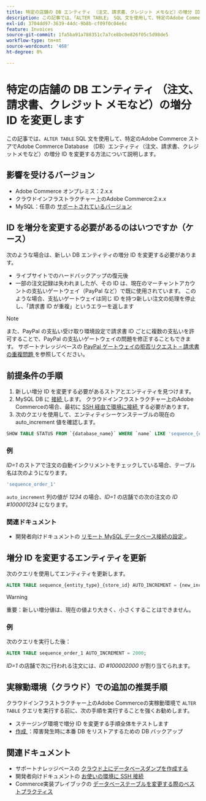 ```yaml
---
title: 特定の店舗の DB エンティティ （注文、請求書、クレジット メモなど）の増分 ID を変更します
description: この記事では、「ALTER TABLE」 SQL 文を使用して、特定のAdobe Commerce ストアでAdobe Commerce Database （DB）エンティティ（注文、請求書、クレジットメモなど）の増分 ID を変更する方法について説明します。
exl-id: 3704dd97-3639-44dc-9b8b-cf09f0c04e6c
feature: Invoices
source-git-commit: 1fa5ba91a788351c7a7ce8bc0e826f05c5d98de5
workflow-type: tm+mt
source-wordcount: '468'
ht-degree: 0%

---
```


# 特定の店舗の DB エンティティ （注文、請求書、クレジット メモなど）の増分 ID を変更します

この記事では、`ALTER TABLE` SQL 文を使用して、特定のAdobe Commerce ストアでAdobe Commerce Database （DB）エンティティ（注文、請求書、クレジットメモなど）の増分 ID を変更する方法について説明します。

## 影響を受けるバージョン

* Adobe Commerce オンプレミス：2.x.x
* クラウドインフラストラクチャー上のAdobe Commerce:2.x.x
* MySQL：任意の [ サポートされているバージョン ](https://devdocs.magento.com/guides/v2.2/install-gde/system-requirements-tech.html#database)

## ID を増分を変更する必要があるのはいつですか（ケース）

次のような場合は、新しい DB エンティティの増分 ID を変更する必要があります。

* ライブサイトでのハードバックアップの復元後
* 一部の注文記録は失われましたが、その ID は、現在のマーチャントアカウントの支払いゲートウェイ（PayPal など）で既に使用されています。 このような場合、支払いゲートウェイは同じ ID を持つ新しい注文の処理を停止し、「請求書 ID が重複」というエラーを返します

>[!NOTE]
>
>また、PayPal の支払い受け取り環境設定で請求書 ID ごとに複数の支払いを許可することで、PayPal の支払いゲートウェイの問題を修正することもできます。 サポートナレッジベースの [PayPal ゲートウェイの拒否リクエスト – 請求書の重複問題 ](/help/troubleshooting/payments/paypal-gateway-rejected-request-duplicate-invoice-issue.md) を参照してください。

## 前提条件の手順

1. 新しい増分 ID を変更する必要があるストアとエンティティを見つけます。
1. MySQL DB に [ 接続 ](https://devdocs.magento.com/guides/v2.2/install-gde/prereq/mysql_remote.html) します。 クラウドインフラストラクチャー上のAdobe Commerceの場合、最初に [SSH 経由で環境に接続 ](https://experienceleague.adobe.com/docs/commerce-cloud-service/user-guide/develop/secure-connections.html) する必要があります。
1. 次のクエリを使用して、エンティティシーケンステーブルの現在の auto\_increment 値を確認します。

```sql
SHOW TABLE STATUS FROM `{database_name}` WHERE `name` LIKE 'sequence_{entity_type}_{store_id}';
```

### 例

*ID=1* のストアで注文の自動インクリメントをチェックしている場合、テーブル名は次のようになります。

```sql
'sequence_order_1'
```

`auto_increment` 列の値が *1234* の場合、*ID=1* の店舗での次の注文の *ID \#100001234* になります。

### 関連ドキュメント

* 開発者向けドキュメントの [ リモート MySQL データベース接続の設定 ](https://devdocs.magento.com/guides/v2.2/install-gde/prereq/mysql_remote.html)。

## 増分 ID を変更するエンティティを更新

次のクエリを使用してエンティティを更新します。

```sql
ALTER TABLE sequence_{entity_type}_{store_id} AUTO_INCREMENT = {new_increment_value};
```

>[!WARNING]
>
>重要：新しい増分値は、現在の値より大きく、小さくすることはできません。

### 例

次のクエリを実行した後：

```sql
ALTER TABLE sequence_order_1 AUTO_INCREMENT = 2000;
```

*ID=1* の店舗で次に行われる注文には、*ID \#100002000* が割り当てられます。

## 実稼動環境（クラウド）での追加の推奨手順

クラウドインフラストラクチャー上のAdobe Commerceの実稼動環境で `ALTER TABLE` クエリを実行する前に、次の手順を実行することを強くお勧めします。

* ステージング環境で増分 ID を変更する手順全体をテストします
* [ 作成 ](/help/how-to/general/create-database-dump-on-cloud.md)：障害発生時に本番 DB をリストアするための DB バックアップ

## 関連ドキュメント

* サポートナレッジベースの [ クラウド上にデータベースダンプを作成する ](/help/how-to/general/create-database-dump-on-cloud.md)
* 開発者向けドキュメントの [ お使いの環境に SSH 接続 ](https://experienceleague.adobe.com/docs/commerce-cloud-service/user-guide/develop/secure-connections.html)
* Commerce実装プレイブックの [ データベーステーブルを変更する際のベストプラクティス ](https://experienceleague.adobe.com/en/docs/commerce-operations/implementation-playbook/best-practices/development/modifying-core-and-third-party-tables#why-adobe-recommends-avoiding-modifications)
